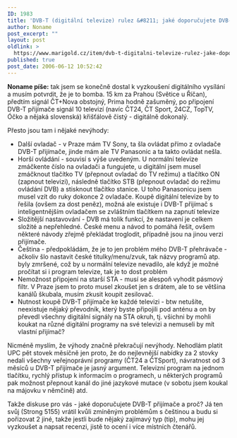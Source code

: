 ```yaml
---
ID: 1983
title: 'DVB-T (digitální televize) rulez &#8211; jaké doporučujete DVB-T přijímače?'
author: Noname
post_excerpt: ""
layout: post
oldlink: >
  https://www.marigold.cz/item/dvb-t-digitalni-televize-rulez-jake-doporucujete-dvb-t-prijimace
published: true
post_date: 2006-06-12 10:52:42
---
```

<p><strong>Noname píše:</strong> tak jsem se konečně dostal k vyzkoušení digitálního vysílání a musím potvrdit, že je to bomba. 15 km za Prahou (Světice u Říčan), předtím signál ČT+Nova obstojný, Prima hodně zašuměný, po připojení DVB-T přijímače signál 10 televizí (navíc ČT24, ČT Sport, 24CZ, TopTV, Óčko a nějaká slovenská) křišťálově čistý - digitálně dokonalý.</p>

<p>Přesto jsou tam i nějaké nevýhody:</p>

<ul>
<li>Další ovladač - v Praze mám TV Sony, ta šla ovládat přímo z ovladače DVB-T přijímače, jinde mám ale TV Panasonic a ta takto ovládat nešla.</li>
<li>Horší ovládání - souvisí s výše uvedeným. U normální televize zmáčkente číslo na ovladači a fungujete, u digitální jsem musel zmáčknout tlačítko TV (přepnout ovladač do TV režimu) a tlačítko ON (zapnout televizi), následně tlačítko STB (přepnout ovladač do režimu ovládání DVB) a stisknout tlačítko stanice. U toho Panasonicu jsem musel vzít do ruky dokonce 2 ovladače. Koupě digitální televize by to řešila (ovšem za dost peněz), možná ale existuje i DVB-T přijímač s inteligentnějším ovladačem se zvláštním tlačítkem na zapnutí televize</li>
<li>Složitější nastavování - DVB má tolik funkcí, že nastavení je celkem složité a nepřehledné. České menu a návod to pomáhá řešit, ovšem některé návody zřejmě překládat troglodit, případně jsou na jinou verzi přijímače.</li>
<li>Čeština - předpokládám, že je to jen problém mého DVB-T přehrávače - ačkoliv šlo nastavit české titulky/menu/zvuk, tak názvy programů atp. byly zmršené, což by u normální televize nevadilo, ale když je možné pročítat si i program televize, tak je to dost problém</li>
<li>Nemožnost připojení na starší STA - musí se alespoň vyhodit pásmový filtr. V Praze jsem to proto musel zkoušet jen s drátem, ale to se většina kanálů škubala, musím zkusit koupit zesilovač.</li>
<li>Nutnost koupě DVB-T přijímače ke každé televizi - btw netušíte, neexistuje nějaký převodník, který byste připojili pod anténu a on by převedl všechny digitální signály na STA okruh, tj. všichni by mohli koukat na různé digitální programy na své televizi a nemuseli by mít vlastní přijímač?</li>
</ul>
<p>Nicméně myslím, že výhody značně překračují nevýhody. Nehodlám platit UPC pět stovek měsíčně jen proto, že do nejlevnější nabídky za 2 stovky nedali všechny veřejnoprávní programy (ČT24 a ČTSport), návratnost od 3 měsíců u DVB-T přijímače je jasný argument. Televizní program na jednom tlačítku, rychlý přístup k informacím o programech, u některých programů pak možnost přepnout kanál do jiné jazykové mutace (v sobotu jsem koukal na májovku v němčině) atd.</p>

<p>Takže diskuse pro vás - jaké doporučujete DVB-T přijímače a proč? Já ten svůj (Strong 5155) vrátil kvůli zmíněným problémům s češtinou a budu si pořizovat 2 jiné, takže jestli bude nějaký zajímavý typ (tip), mohu jej vyzkoušet a napsat recenzi, jistě to ocení i více místních čtenářů.</p>

